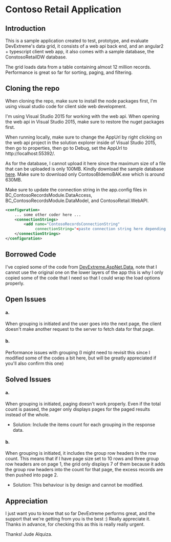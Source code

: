 # Contoso Retail Application
## Introduction
This is a sample application created to test, prototype, and evaluate DevExtreme's data grid, it consists of a web api back end, and an angular2 + typescript client web app, it also comes with a sample database, the ConstosoRetailDW database.

The grid loads data from a table containing almost 12 million records. Performance is great so far for sorting, paging, and filtering. 

## Cloning the repo
When cloning the repo, make sure to install the node packages first, I'm using visual studio code for client side web development.

I'm using Visual Studio 2015 for working with the web api. When opening the web api in Visual Studio 2015, make sure to restore the nuget packages first. 

When running locally, make sure to change the AppUrl by right clicking on the web api project in the solution explorer inside of Visual Studio 2015, then go to properties, then go to Debug, set the AppUrl to http://localhost:55392/.

As for the database, I cannot upload it here since the maximum size of a file that can be uploaded is only 100MB. Kindly download the sample database [here](https://www.microsoft.com/en-us/download/details.aspx?id=18279). Make sure to download only ContosoBIdemoBAK.exe which is around 630MB.

Make sure to update the connection string in the app.config files in BC_ContosoRecordsModule.DataAccess, BC_ContosoRecordsModule.DataModel, and ContosoRetail.WebAPI. 

```xml
<configuration>
    ... some other coder here ... 
    <connectionStrings>
        <add name="ContosoRecordsConnectionString" 
             connectionString="<paste connection string here depending on your setup>"                                                                providerName="System.Data.SqlClient" />
    </connectionStrings>
</configuration>
```

## Borrowed Code
I've copied some of the code from [DevExtreme.AspNet.Data](https://github.com/DevExpress/DevExtreme.AspNet.Data/tree/master/net/DevExtreme.AspNet.Data), note that I cannot use the original one on the lower layers of the app this is why I only copied some of the code that I need so that I could wrap the load options properly.

## Open Issues
#### a. 
When grouping is initiated and the user goes into the next page, the client doesn't make another request to the server to fetch data for that page.
#### b. 
Performance issues with grouping (I might need to revisit this since I modified some of the codes a bit here, but will be greatly          appreciated if you'll also confirm this one)

## Solved Issues
#### a. 
When grouping is initiated, paging doesn't work properly. Even if the total count is passed, the pager only displays pages for the        paged results instead of the whole.  
   - Solution: Include the items count for each grouping in the response data.
#### b. 
When grouping is initiated, it includes the group row headers in the row count. This means that if I have page size set to 10 rows        and three group row headers are on page 1, the grid only displays 7 of them because it adds the group row headers into the count          for that page, the excess records are then pushed into page 2.
   - Solution: This behaviour is by design and cannot be modified.

## Appreciation
I just want you to know that so far DevExtreme performs great, and the support that we're getting from you is the best :) Really appreciate it. 
Thanks in advance, for checking this as this is really really urgent.

Thanks!
Jude Alquiza.
